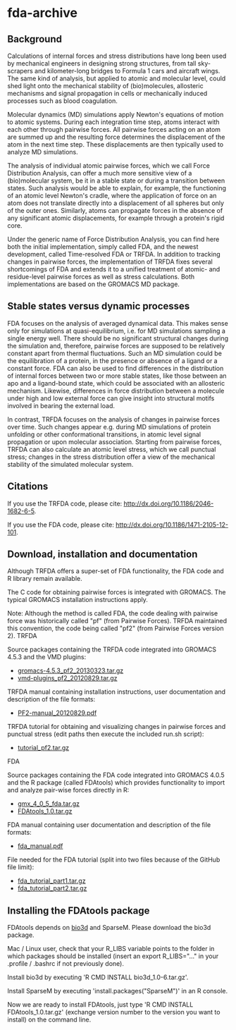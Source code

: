 fda-archive
===========

Background
----------

Calculations of internal forces and stress distributions have long been used by mechanical engineers in designing strong structures, from tall sky-scrapers and kilometer-long bridges to Formula 1 cars and aircraft wings. The same kind of analysis, but applied to atomic and molecular level, could shed light onto the mechanical stability of (bio)molecules, allosteric mechanisms and signal propagation in cells or mechanically induced processes such as blood coagulation.

Molecular dynamics (MD) simulations apply Newton's equations of motion to atomic systems. During each integration time step, atoms interact with each other through pairwise forces. All pairwise forces acting on an atom are summed up and the resulting force determines the displacement of the atom in the next time step. These displacements are then typically used to analyze MD simulations.

The analysis of individual atomic pairwise forces, which we call Force Distribution Analysis, can offer a much more sensitive view of a (bio)molecular system, be it in a stable state or during a transition between states. Such analysis would be able to explain, for example, the functioning of an atomic level Newton's cradle, where the application of force on an atom does not translate directly into a displacement of all spheres but only of the outer ones. Similarly, atoms can propagate forces in the absence of any significant atomic displacements, for example through a protein's rigid core.

Under the generic name of Force Distribution Analysis, you can find here both the initial implementation, simply called FDA, and the newest development, called Time-resolved FDA or TRFDA. In addition to tracking changes in pairwise forces, the implementation of TRFDA fixes several shortcomings of FDA and extends it to a unified treatment of atomic- and residue-level pairwise forces as well as stress calculations. Both implementations are based on the GROMACS MD package.

Stable states versus dynamic processes
--------------------------------------

FDA focuses on the analysis of averaged dynamical data. This makes sense only for simulations at quasi-equilibrium, i.e. for MD simulations sampling a single energy well. There should be no significant structural changes during the simulation and, therefore, pairwise forces are supposed to be relatively constant apart from thermal fluctuations. Such an MD simulation could be the equilibration of a protein, in the presence or absence of a ligand or a constant force. FDA can also be used to find differences in the distribution of internal forces between two or more stable states, like those between an apo and a ligand-bound state, which could be associated with an allosteric mechanism. Likewise, differences in force distribution between a molecule under high and low external force can give insight into structural motifs involved in bearing the external load.

In contrast, TRFDA focuses on the analysis of changes in pairwise forces over time. Such changes appear e.g. during MD simulations of protein unfolding or other conformational transitions, in atomic level signal propagation or upon molecular association. Starting from pairwise forces, TRFDA can also calculate an atomic level stress, which we call punctual stress; changes in the stress distribution offer a view of the mechanical stability of the simulated molecular system.

Citations
---------

If you use the TRFDA code, please cite: http://dx.doi.org/10.1186/2046-1682-6-5.

If you use the FDA code, please cite: http://dx.doi.org/10.1186/1471-2105-12-101.

Download, installation and documentation
----------------------------------------

Although TRFDA offers a super-set of FDA functionality, the FDA code and R library remain available.

The C code for obtaining pairwise forces is integrated with GROMACS. The typical GROMACS installation instructions apply.

Note: Although the method is called FDA, the code dealing with pairwise force was historically called "pf" (from Pairwise Forces). TRFDA maintained this convention, the code being called "pf2" (from Pairwise Forces version 2).
TRFDA

Source packages containing the TRFDA code integrated into GROMACS 4.5.3 and the VMD plugins:

* [gromacs-4.5.3_pf2_20130323.tar.gz](gromacs-4.5.3_pf2_20130323.tar.gz)
* [vmd-plugins_pf2_20120829.tar.gz](vmd-plugins_pf2_20120829.tar.gz) 

TRFDA manual containing installation instructions, user documentation and description of the file formats:

* [PF2-manual_20120829.pdf](PF2-manual_20120829.pdf) 

TRFDA tutorial for obtaining and visualizing changes in pairwise forces and punctual stress (edit paths then execute the included run.sh script):

* [tutorial_pf2.tar.gz](tutorial_pf2.tar.gz) 

FDA

Source packages containing the FDA code integrated into GROMACS 4.0.5 and the R package (called FDAtools) which provides functionality to import and analyze pair-wise forces directly in R:

* [gmx_4_0_5_fda.tar.gz](gmx_4_0_5_fda.tar.gz)
* [FDAtools_1.0.tar.gz](FDAtools_1.0.tar.gz) 

FDA manual containing user documentation and description of the file formats:

* [fda_manual.pdf](fda_manual.pdf)

File needed for the FDA tutorial (split into two files because of the GitHub file limit):

* [fda_tutorial_part1.tar.gz](fda_tutorial_part1.tar.gz) 
* [fda_tutorial_part2.tar.gz](fda_tutorial_part2.tar.gz) 

Installing the FDAtools package
-------------------------------

FDAtools depends on [bio3d](http://mccammon.ucsd.edu/%7Ebgrant/bio3d) and SparseM. Please download the bio3d package.

Mac / Linux user, check that your R_LIBS variable points to the folder in which packages should be installed (insert an export R_LIBS="..." in your .profile / .bashrc if not previously done).

Install bio3d by executing 'R CMD INSTALL bio3d_1.0-6.tar.gz'.

Install SparseM by executing 'install.packages("SparseM")' in an R console.

Now we are ready to install FDAtools, just type 'R CMD INSTALL FDAtools_1.0.tar.gz' (exchange version number to the version you want to install) on the command line.
